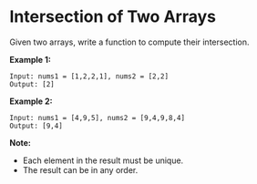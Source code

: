 # Intersection of Two Arrays

Given two arrays, write a function to compute their intersection.

__Example 1:__

```pseudo
Input: nums1 = [1,2,2,1], nums2 = [2,2]
Output: [2]
```

__Example 2:__

```pseudo
Input: nums1 = [4,9,5], nums2 = [9,4,9,8,4]
Output: [9,4]
```

__Note:__

- Each element in the result must be unique.
- The result can be in any order.
